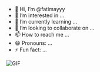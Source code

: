 - 👋 Hi, I’m @fatimayyy
- 👀 I’m interested in ...
- 🌱 I’m currently learning ...
- 💞️ I’m looking to collaborate on ...
- 📫 How to reach me ...
- 😄 Pronouns: ...
- ⚡ Fun fact: ...

<!---
fatimayyy/fatimayyy is a ✨ special ✨ repository because its `README.md` (this file) appears on your GitHub profile.
You can click the Preview link to take a look at your changes.
--->
![GIF](https://media.giphy.com/media/v1.Y2lkPTc5MGI3NjExOGJocDNtbmZ0dGtraGNwMHVxM2ZnN3Y0aGYyYjQ0Znc2aTNmZnBuaiZlcD12MV9pbnRlcm5hbF9naWZfYnlfaWQmY3Q9Zw/3o7qE1YN7aBOFPRw8E/giphy.gif)
